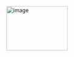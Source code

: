 
<img width="160" height="117" alt="image" src="https://github.com/user-attachments/assets/e6095d2b-39ca-464f-8656-5c0ab94a0f29" />
